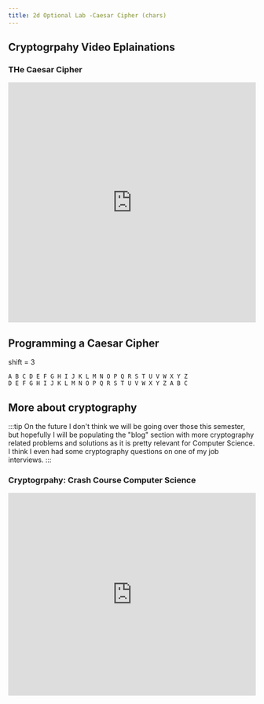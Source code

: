 ```yaml
---
title: 2d Optional Lab -Caesar Cipher (chars)
---
```



## Cryptogrpahy Video Eplainations

### THe Caesar Cipher
<iframe width="100%" height="489" src="https://www.youtube.com/embed/sMOZf4GN3oc" title="YouTube video player" frameborder="0" allow="accelerometer; autoplay; clipboard-write; encrypted-media; gyroscope; picture-in-picture" allowfullscreen></iframe>

## Programming a Caesar Cipher

shift = 3
```
A B C D E F G H I J K L M N O P Q R S T U V W X Y Z
D E F G H I J K L M N O P Q R S T U V W X Y Z A B C
```


## More about cryptography

:::tip On the future
I don't think we will be going over those this semester, but hopefully I will be populating the "blog" section with more cryptography related problems and solutions as it is pretty relevant for Computer Science. I think I even had some cryptography questions on one of my job interviews.
:::
### Cryptogrpahy: Crash Course Computer Science 

<iframe width="100%" height="413" src="https://www.youtube.com/embed/jhXCTbFnK8o" title="YouTube video player" frameborder="0" allow="accelerometer; autoplay; clipboard-write; encrypted-media; gyroscope; picture-in-picture" allowfullscreen></iframe>






